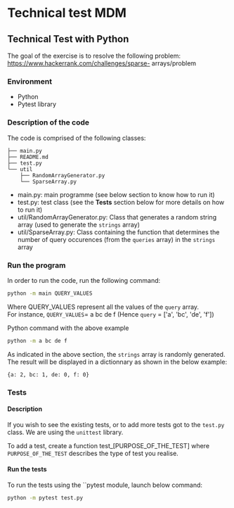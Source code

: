 # Technical test MDM

## Technical Test with Python

The goal of the exercise is to resolve the following problem:
https://www.hackerrank.com/challenges/sparse-
arrays/problem

### Environment

- Python
- Pytest library

### Description of the code

The code is comprised of the following classes:

```
├── main.py
├── README.md
├── test.py  
└── util
    ├── RandomArrayGenerator.py
    └── SparseArray.py
```
- main.py: main programme (see below section to know how to run it)
- test.py: test class (see the **Tests** section below for more details on how to run it)
- util/RandomArrayGenerator.py: Class that generates a random string array (used to generate the `strings` array)
- util/SparseArray.py: Class containing the function that determines the number of query occurences 
(from the `queries` array) in the `strings` array

### Run the program

In order to run the code, run the following command:

```bash
python -m main QUERY_VALUES
```

Where QUERY_VALUES represent all the values of the `query` array.  
For instance, `QUERY_VALUES`= a bc de f  (Hence `query` = ['a', 'bc', 'de', 'f'])

Python command with the above example

```bash
python -m a bc de f
```

As indicated in the above section, the `strings` array is randomly generated. 
The result will be displayed in a dictionnary as shown in the below example:

```
{a: 2, bc: 1, de: 0, f: 0}
```

### Tests

#### Description

If you wish to see the existing tests, or to add more tests got to the `test.py` class.
We are using the `unittest` library.

To add a test, create a function test_[PURPOSE_OF_THE_TEST] where `PURPOSE_OF_THE_TEST` describes the type of test you realise. 

#### Run the tests

To run the tests using the ``pytest module, launch below command:

```bash
python -m pytest test.py
```